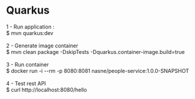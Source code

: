 # Quarkus
1 - Run application :<br/>
$ mvn quarkus:dev <br/><br/>
2 - Generate image container <br/>
$ mvn clean package -DskipTests -Dquarkus.container-image.build=true<br/><br/>
3 - Run container <br/>
$ docker run -i --rm -p 8080:8081 nasne/people-service:1.0.0-SNAPSHOT<br/><br/>
4 - Test rest API <br/>
$ curl http://localhost:8080/hello